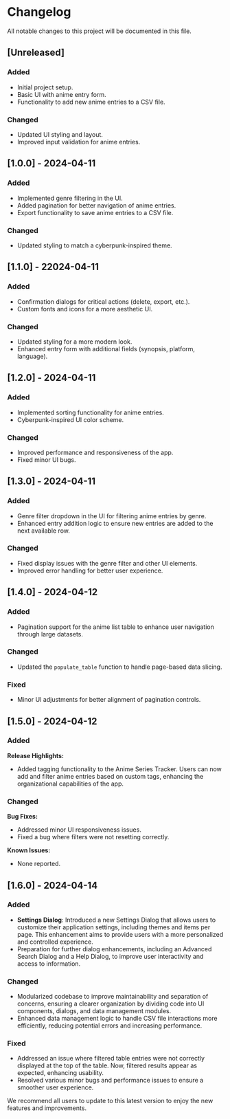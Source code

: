 # Changelog

All notable changes to this project will be documented in this file.

## [Unreleased]

### Added

- Initial project setup.
- Basic UI with anime entry form.
- Functionality to add new anime entries to a CSV file.

### Changed

- Updated UI styling and layout.
- Improved input validation for anime entries.

## [1.0.0] - 2024-04-11

### Added

- Implemented genre filtering in the UI.
- Added pagination for better navigation of anime entries.
- Export functionality to save anime entries to a CSV file.

### Changed

- Updated styling to match a cyberpunk-inspired theme.

## [1.1.0] - 22024-04-11

### Added

- Confirmation dialogs for critical actions (delete, export, etc.).
- Custom fonts and icons for a more aesthetic UI.

### Changed

- Updated styling for a more modern look.
- Enhanced entry form with additional fields (synopsis, platform, language).

## [1.2.0] - 2024-04-11

### Added

- Implemented sorting functionality for anime entries.
- Cyberpunk-inspired UI color scheme.

### Changed

- Improved performance and responsiveness of the app.
- Fixed minor UI bugs.

## [1.3.0] - 2024-04-11

### Added

- Genre filter dropdown in the UI for filtering anime entries by genre.
- Enhanced entry addition logic to ensure new entries are added to the next available row.

### Changed

- Fixed display issues with the genre filter and other UI elements.
- Improved error handling for better user experience.

## [1.4.0] - 2024-04-12
### Added
- Pagination support for the anime list table to enhance user navigation through large datasets.

### Changed
- Updated the `populate_table` function to handle page-based data slicing.

### Fixed
- Minor UI adjustments for better alignment of pagination controls.

## [1.5.0] - 2024-04-12
### Added
**Release Highlights:**
- Added tagging functionality to the Anime Series Tracker. Users can now add and filter anime entries based on custom tags, enhancing the organizational capabilities of the app.

### Changed
**Bug Fixes:**
- Addressed minor UI responsiveness issues.
- Fixed a bug where filters were not resetting correctly.

**Known Issues:**
- None reported.

## [1.6.0] - 2024-04-14

### Added
- **Settings Dialog**: Introduced a new Settings Dialog that allows users to customize their application settings, including themes and items per page. This enhancement aims to provide users with a more personalized and controlled experience.
- Preparation for further dialog enhancements, including an Advanced Search Dialog and a Help Dialog, to improve user interactivity and access to information.

### Changed
- Modularized codebase to improve maintainability and separation of concerns, ensuring a clearer organization by dividing code into UI components, dialogs, and data management modules.
- Enhanced data management logic to handle CSV file interactions more efficiently, reducing potential errors and increasing performance.

### Fixed
- Addressed an issue where filtered table entries were not correctly displayed at the top of the table. Now, filtered results appear as expected, enhancing usability.
- Resolved various minor bugs and performance issues to ensure a smoother user experience.


We recommend all users to update to this latest version to enjoy the new features and improvements.